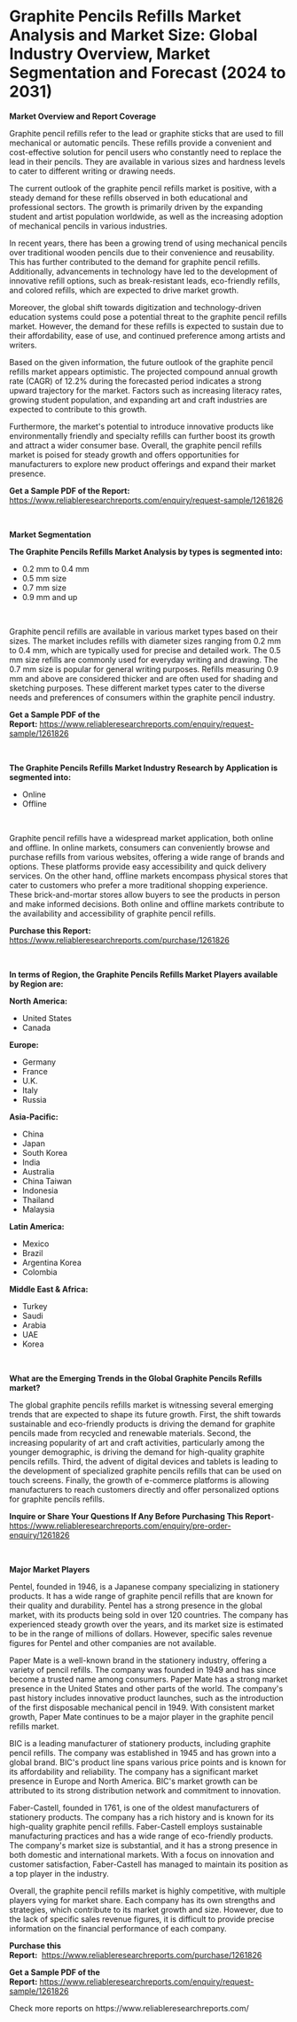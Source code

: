<p><h1>Graphite Pencils Refills Market Analysis and Market Size: Global Industry Overview, Market Segmentation and Forecast (2024 to 2031)</h1></p><p><strong>Market Overview and Report Coverage</strong></p>
<p><p>Graphite pencil refills refer to the lead or graphite sticks that are used to fill mechanical or automatic pencils. These refills provide a convenient and cost-effective solution for pencil users who constantly need to replace the lead in their pencils. They are available in various sizes and hardness levels to cater to different writing or drawing needs.</p><p>The current outlook of the graphite pencil refills market is positive, with a steady demand for these refills observed in both educational and professional sectors. The growth is primarily driven by the expanding student and artist population worldwide, as well as the increasing adoption of mechanical pencils in various industries.</p><p>In recent years, there has been a growing trend of using mechanical pencils over traditional wooden pencils due to their convenience and reusability. This has further contributed to the demand for graphite pencil refills. Additionally, advancements in technology have led to the development of innovative refill options, such as break-resistant leads, eco-friendly refills, and colored refills, which are expected to drive market growth.</p><p>Moreover, the global shift towards digitization and technology-driven education systems could pose a potential threat to the graphite pencil refills market. However, the demand for these refills is expected to sustain due to their affordability, ease of use, and continued preference among artists and writers.</p><p>Based on the given information, the future outlook of the graphite pencil refills market appears optimistic. The projected compound annual growth rate (CAGR) of 12.2% during the forecasted period indicates a strong upward trajectory for the market. Factors such as increasing literacy rates, growing student population, and expanding art and craft industries are expected to contribute to this growth.</p><p>Furthermore, the market's potential to introduce innovative products like environmentally friendly and specialty refills can further boost its growth and attract a wider consumer base. Overall, the graphite pencil refills market is poised for steady growth and offers opportunities for manufacturers to explore new product offerings and expand their market presence.</p></p>
<p><strong>Get a Sample PDF of the Report:</strong> <a href="https://www.reliableresearchreports.com/enquiry/request-sample/1261826">https://www.reliableresearchreports.com/enquiry/request-sample/1261826</a></p>
<p>&nbsp;</p>
<p><strong>Market Segmentation</strong></p>
<p><strong>The Graphite Pencils Refills Market Analysis by types is segmented into:</strong></p>
<p><ul><li>0.2 mm to 0.4 mm</li><li>0.5 mm size</li><li>0.7 mm size</li><li>0.9 mm and up</li></ul></p>
<p>&nbsp;</p>
<p><p>Graphite pencil refills are available in various market types based on their sizes. The market includes refills with diameter sizes ranging from 0.2 mm to 0.4 mm, which are typically used for precise and detailed work. The 0.5 mm size refills are commonly used for everyday writing and drawing. The 0.7 mm size is popular for general writing purposes. Refills measuring 0.9 mm and above are considered thicker and are often used for shading and sketching purposes. These different market types cater to the diverse needs and preferences of consumers within the graphite pencil industry.</p></p>
<p><strong>Get a Sample PDF of the Report:</strong>&nbsp;<a href="https://www.reliableresearchreports.com/enquiry/request-sample/1261826">https://www.reliableresearchreports.com/enquiry/request-sample/1261826</a></p>
<p>&nbsp;</p>
<p><strong>The Graphite Pencils Refills Market Industry Research by Application is segmented into:</strong></p>
<p><ul><li>Online</li><li>Offline</li></ul></p>
<p>&nbsp;</p>
<p><p>Graphite pencil refills have a widespread market application, both online and offline. In online markets, consumers can conveniently browse and purchase refills from various websites, offering a wide range of brands and options. These platforms provide easy accessibility and quick delivery services. On the other hand, offline markets encompass physical stores that cater to customers who prefer a more traditional shopping experience. These brick-and-mortar stores allow buyers to see the products in person and make informed decisions. Both online and offline markets contribute to the availability and accessibility of graphite pencil refills.</p></p>
<p><strong>Purchase this Report:</strong>&nbsp; <a href="https://www.reliableresearchreports.com/purchase/1261826">https://www.reliableresearchreports.com/purchase/1261826</a></p>
<p>&nbsp;</p>
<p><strong>In terms of Region, the Graphite Pencils Refills Market Players available by Region are:</strong></p>
<p>
    <p> <strong> North America: </strong>
        <ul>
            <li>United States</li>
            <li>Canada</li>
        </ul>
        </p> 
    <p> <strong> Europe: </strong>
        <ul>
            <li>Germany</li>
            <li>France</li>
            <li>U.K.</li>
            <li>Italy</li>
            <li>Russia</li>
        </ul>
        </p> 
    <p> <strong> Asia-Pacific: </strong>
        <ul>
            <li>China</li>
            <li>Japan</li>
            <li>South Korea</li>
            <li>India</li>
            <li>Australia</li>
            <li>China Taiwan</li>
            <li>Indonesia</li>
            <li>Thailand</li>
            <li>Malaysia</li>
        </ul>
        </p> 
    <p> <strong> Latin America: </strong>
        <ul>
            <li>Mexico</li>
            <li>Brazil</li>
            <li>Argentina Korea</li>
            <li>Colombia</li>
        </ul>
        </p> 
    <p> <strong> Middle East & Africa: </strong>
        <ul>
            <li>Turkey</li>
            <li>Saudi</li>
            <li>Arabia</li>
            <li>UAE</li>
            <li>Korea</li>
        </ul>
    </p>
    </p>
<p>&nbsp;</p>
<p><strong>What are the Emerging Trends in the Global Graphite Pencils Refills market?</strong></p>
<p><p>The global graphite pencils refills market is witnessing several emerging trends that are expected to shape its future growth. First, the shift towards sustainable and eco-friendly products is driving the demand for graphite pencils made from recycled and renewable materials. Second, the increasing popularity of art and craft activities, particularly among the younger demographic, is driving the demand for high-quality graphite pencils refills. Third, the advent of digital devices and tablets is leading to the development of specialized graphite pencils refills that can be used on touch screens. Finally, the growth of e-commerce platforms is allowing manufacturers to reach customers directly and offer personalized options for graphite pencils refills.</p></p>
<p><strong>Inquire or Share Your Questions If Any Before Purchasing This Report</strong>- <a href="https://www.reliableresearchreports.com/enquiry/pre-order-enquiry/1261826">https://www.reliableresearchreports.com/enquiry/pre-order-enquiry/1261826</a></p>
<p>&nbsp;</p>
<p><strong>Major Market Players</strong></p>
<p><p>Pentel, founded in 1946, is a Japanese company specializing in stationery products. It has a wide range of graphite pencil refills that are known for their quality and durability. Pentel has a strong presence in the global market, with its products being sold in over 120 countries. The company has experienced steady growth over the years, and its market size is estimated to be in the range of millions of dollars. However, specific sales revenue figures for Pentel and other companies are not available.</p><p>Paper Mate is a well-known brand in the stationery industry, offering a variety of pencil refills. The company was founded in 1949 and has since become a trusted name among consumers. Paper Mate has a strong market presence in the United States and other parts of the world. The company's past history includes innovative product launches, such as the introduction of the first disposable mechanical pencil in 1949. With consistent market growth, Paper Mate continues to be a major player in the graphite pencil refills market.</p><p>BIC is a leading manufacturer of stationery products, including graphite pencil refills. The company was established in 1945 and has grown into a global brand. BIC's product line spans various price points and is known for its affordability and reliability. The company has a significant market presence in Europe and North America. BIC's market growth can be attributed to its strong distribution network and commitment to innovation.</p><p>Faber-Castell, founded in 1761, is one of the oldest manufacturers of stationery products. The company has a rich history and is known for its high-quality graphite pencil refills. Faber-Castell employs sustainable manufacturing practices and has a wide range of eco-friendly products. The company's market size is substantial, and it has a strong presence in both domestic and international markets. With a focus on innovation and customer satisfaction, Faber-Castell has managed to maintain its position as a top player in the industry.</p><p>Overall, the graphite pencil refills market is highly competitive, with multiple players vying for market share. Each company has its own strengths and strategies, which contribute to its market growth and size. However, due to the lack of specific sales revenue figures, it is difficult to provide precise information on the financial performance of each company.</p></p>
<p><strong>Purchase this Report:</strong>&nbsp;&nbsp;<a href="https://www.reliableresearchreports.com/purchase/1261826">https://www.reliableresearchreports.com/purchase/1261826</a></p>
<p></p>
<p><strong>Get a Sample PDF of the Report:</strong>&nbsp;<a href="https://www.reliableresearchreports.com/enquiry/request-sample/1261826">https://www.reliableresearchreports.com/enquiry/request-sample/1261826</a></p>
<p>Check more reports on https://www.reliableresearchreports.com/</p>
